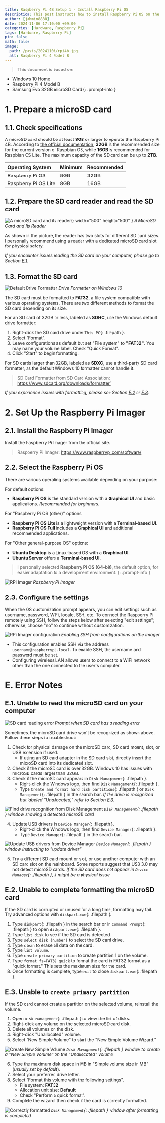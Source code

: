```yaml
---
title: Raspberry Pi 4B Setup 1 - Install Raspberry Pi OS
description: This post instructs how to install Raspberry Pi OS on the Raspberry Pi 4 Model B.
author: [johmin8888]
date: 2024-11-06 17:10:00 +09:00
categories: [Hardware, Raspberry Pi]
tags: [Hardware, Raspberry Pi]
pin: false
math: false
image:
  path: /posts/20241106/rpi4b.jpg
  alt: Raspberry Pi 4 Model B
---
```


> This document is based on:
- Windows 10 Home
- Raspberry Pi 4 Model B
- Samsung Evo 32GB microSD Card
{: .prompt-info }

# 1. Prepare a microSD card

## 1.1. Check specifications

A microSD card should be at least **8GB** or larger to operate the Raspberry Pi 4B. According to [the official documentation](https://www.raspberrypi.com/documentation/computers/getting-started.html), **32GB** is the recommended size for the current version of Raspbian OS, while **16GB** is recommended for Raspbian OS Lite. The maximum capacity of the SD card can be up to **2TB**.

| Operating System     | Minimum | Recommended |
| :------------------- | :------ | :---------- |
| Raspberry Pi OS      | 8GB     | 32GB        |
| Raspberry Pi OS Lite | 8GB     | 16GB        |

## 1.2. Prepare the SD card reader and read the SD card

![A microSD card and its reader](/posts/20241106/sd-card-reader.jpg){: width="500" height="500" }
_A MicroSD Card and Its Reader_

As shown in the picture, the reader has two slots for different SD card sizes. I personally recommend using a reader with a dedicated microSD card slot for physical safety.

*If you encounter issues reading the SD card on your computer, please go to Section [E.1](#e1-unable-to-read-the-microsd-card-on-your-computer).*

## 1.3. Format the SD card

![Default Drive Formatter](/posts/20241106/format-sd-card.png)
_Drive Formatter on Windows 10_

The SD card must be formatted to **FAT32**, a file system compatible with various operating systems. There are two different methods to format the SD card depending on its size.

For an SD card of 32GB or less, labeled as **SDHC**, use the Windows default drive formatter:

1. Right-click the SD card drive under `This PC`{: .filepath }.
2. Select "Format".
3. Leave configurations as default but set "File system" to **"FAT32"**. You may name your volume label. Check "Quick Format".
4. Click "Start" to begin formatting.

For SD cards larger than 32GB, labeled as **SDXC**, use a third-party SD card formatter, as the default Windows 10 formatter cannot handle it.

> SD Card Formatter from SD Card Association: <https://www.sdcard.org/downloads/formatter/>

*If you experience issues with formatting, please see Section [E.2](#e2-unable-to-complete-formatting-the-microsd-card) or [E.3](#e3-unable-to-create-primary-partition).*

# 2. Set Up the Raspberry Pi Imager

## 2.1. Install the Raspberry Pi Imager

Install the Raspberry Pi Imager from the official site.

> Raspberry Pi Imager: <https://www.raspberrypi.com/software/>

## 2.2. Select the Raspberry Pi OS

There are various operating systems available depending on your purpose:

For default options:

- **Raspberry Pi OS** is the standard version with a **Graphical UI** and basic applications. *Recommended for beginners.*

For "Raspberry Pi OS (other)" options:

- **Raspberry Pi OS Lite** is a lightweight version with a **Terminal-based UI**.
- **Raspberry Pi OS Full** includes a **Graphical UI** and additional recommended applications.

For "Other general-purpose OS" options:

- **Ubuntu Desktop** is a Linux-based OS with a **Graphical UI**.
- **Ubuntu Server** offers a **Terminal-based UI**.

> I personally selected **Raspberry Pi OS (64-bit)**, the default option, for easier adaptation to a development environment.
{: .prompt-info }

![RPi Imager](/posts/20241106/rpi-imager.png)
_Raspberry Pi Imager_

## 2.3. Configure the settings

When the OS customization prompt appears, you can edit settings such as username, password, WiFi, locale, SSH, etc. To connect the Raspberry Pi remotely using SSH, follow the steps below after selecting "edit settings"; otherwise, choose "no" to continue without customization.

![RPi Imager configuration](/posts/20241106/rpi-imager-config.png)
_Enabling SSH from configurations on the imager_

- This configuration enables SSH via the address `username@raspberrypi.local`. To enable SSH, the username and password must be set.
- Configuring wireless LAN allows users to connect to a WiFi network other than the one connected to the user's computer.

# E. Error Notes

## E.1. Unable to read the microSD card on your computer

![SD card reading error](/posts/20241106/sd-card-reading-error.png)
_Prompt when SD card has a reading error_

Sometimes, the microSD card drive won’t be recognized as shown above. Follow these steps to troubleshoot:

1. Check for physical damage on the microSD card, SD card mount, slot, or USB extension if used. 
   - If using an SD card adapter in the SD card slot, directly insert the microSD card into its dedicated slot.
2. Check if the microSD card is over 32GB. Windows 10 has issues with microSD cards larger than 32GB.
3. Check if the microSD card appears in `Disk Management`{: .filepath }.
   - Right-click the Windows logo, then find `Disk Management`{: .filepath }.
   - Type `Create and format hard disk partitions`{: .filepath } or `Disk Management`{: .filepath } in the search bar. *If the drive is recognized but labeled "Unallocated," refer to Section [E.3](#e3-unable-to-create-primary-partition).*

![Find drive recognition from Disk Management](/posts/20241106/disk-management-unallocated.png)
_`Disk Management`{: .filepath } window showing a detected microSD card_

4. Update USB drivers in `Device Manager`{: .filepath }.
   - Right-click the Windows logo, then find `Device Manager`{: .filepath }.
   - Type `Device Manager`{: .filepath } in the search bar.

![Update USB drivers from Device Manager](/posts/20241106/device-manager-usb-driver-update.png)
_`Device Manager`{: .filepath } window instructing to "update driver"_

5. Try a different SD card mount or slot, or use another computer with an SD card slot on the mainboard. Some reports suggest that USB 3.0 may not detect microSD cards. *If the SD card does not appear in `Device Manager`{: .filepath }, it might be a physical issue.*

## E.2. Unable to complete formatting the microSD card

If the SD card is corrupted or unused for a long time, formatting may fail. Try advanced options with `diskpart.exe`{: .filepath }.

1. Type `diskpart`{: .filepath } in the search bar or in `Command Prompt`{: .filepath } to open `diskpart.exe`{: .filepath }.
2. Type `list disk` to see if the SD card is detected.
3. Type `select disk {number}` to select the SD card drive.
4. Type `clean` to erase all data on the card.
5. Type `list volume`.
6. Type `create primary partition` to create partition 1 on the volume.
7. Type `format fs=FAT32 quick` to format the card in FAT32 format as a "quick format." This sets the maximum size for the card.
8. Once formatting is complete, type `exit` to close `diskpart.exe`{: .filepath }.

## E.3. Unable to `create primary partition`

If the SD card cannot create a partition on the selected volume, reinstall the volume.

1. Open `Disk Management`{: .filepath } to view the list of disks.
2. Right-click any volume on the selected microSD card disk.
3. Delete all volumes on the disk.
4. Right-click "Unallocated" volume.
5. Select "New Simple Volume" to start the "New Simple Volume Wizard."

![Create New Simple Volume](/posts/20241106/disk-management-new-simple-volume.png)
_`Disk Management`{: .filepath } window to create a "New Simple Volume" on the "Unallocated" volume_

6. Type the maximum disk space in MB in "Simple volume size in MB" (*usually set by default*).
7. Select your preferred drive letter.
8. Select "Format this volume with the following settings".
   - File system: **FAT32**
   - Allocation unit size: **Default**
   - Check "Perform a quick format".
9. Complete the wizard, then check if the card is correctly formatted.

![Correctly formatted](/posts/20241106/disk-management-correctly-formatted.png)
_`Disk Management`{: .filepath } window after formatting is completed_
